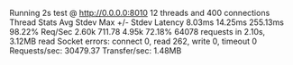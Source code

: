 Running 2s test @ http://0.0.0.0:8010
  12 threads and 400 connections
  Thread Stats   Avg      Stdev     Max   +/- Stdev
    Latency     8.03ms   14.25ms 255.13ms   98.22%
    Req/Sec     2.60k   711.78     4.95k    72.18%
  64078 requests in 2.10s, 3.12MB read
  Socket errors: connect 0, read 262, write 0, timeout 0
Requests/sec:  30479.37
Transfer/sec:      1.48MB
